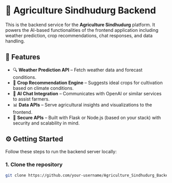 # 🌾 Agriculture Sindhudurg Backend

This is the backend service for the **Agriculture Sindhudurg** platform. It powers the AI-based functionalities of the frontend application including weather prediction, crop recommendations, chat responses, and data handling.

## 🚀 Features

- 🔍 **Weather Prediction API** – Fetch weather data and forecast conditions.
- 🌾 **Crop Recommendation Engine** – Suggests ideal crops for cultivation based on climate conditions.
- 💬 **AI Chat Integration** – Communicates with OpenAI or similar services to assist farmers.
- 📊 **Data APIs** – Serve agricultural insights and visualizations to the frontend.
- 🔐 **Secure APIs** – Built with Flask or Node.js (based on your stack) with security and scalability in mind.

## ⚙️ Getting Started

Follow these steps to run the backend server locally:

### 1. Clone the repository
```bash
git clone https://github.com/your-username/Agriculture_Sindhudurg_Backend.git

